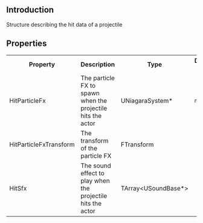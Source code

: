 ## Introduction
Structure describing the hit data of a projectile

## Properties
<table>
	<tr>
		<th>Property</th>
		<th>Description</th>
		<th>Type</th>
		<th>Default Value</th>
	</tr>
	<tr>
		<td>HitParticleFx</td>
		<td>The particle FX to spawn when the projectile hits the actor</td>
		<td>UNiagaraSystem*</td>
		<td><code>nullptr</code></td>
	</tr>
	<tr>
		<td>HitParticleFxTransform</td>
		<td>The transform of the particle FX</td>
		<td>FTransform</td>
		<td></td>
	</tr>
	<tr>
		<td>HitSfx</td>
		<td>The sound effect to play when the projectile hits the actor</td>
		<td>TArray&lt;USoundBase*&gt;</td>
		<td></td>
	</tr>
</table>
